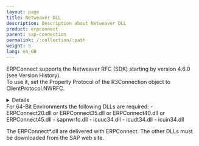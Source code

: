 ```yaml
---
layout: page
title: Netweaver DLL
description: Description about Netweaver DLL
product: erpconnect
parent: sap-connection
permalink: /:collection/:path
weight: 5
lang: en_GB
---
```


ERPConnect supports the Netweaver RFC (SDK) starting by version 4.6.0 (see Version History).  
To use it, set the Property Protocol of the R3Connection object to ClientProtocol.NWRFC. 


<details>
{% highlight csharp %}

R3Connection.Protocol = ClientProtocol.NWRFC;


{% endhighlight %}
</details>
For 64-Bit Environments the following DLLs are required:
- ERPConnect20.dll or ERPConnect35.dll or ERPConnect40.dll or ERPConnect45.dll
- sapnwrfc.dll
- icuuc34.dll
- icudt34.dll
- icuin34.dll 

The ERPConnect*.dll are delivered with ERPConnect. The other DLLs must be downloaded from the SAP web site.

